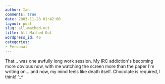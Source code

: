 ```yaml
---
author: Ian
comments: true
date: 2003-11-28 01:42:00
layout: post
slug: all-mathed-out
title: All Mathed Out
wordpress_id: 46
categories:
- Personal
---
```


That... was one awfully long work session.  My IRC addiction's becoming more obvious now, with me watching the screen more than the paper I'm writing on... and now, my mind feels like death itself.  Chocolate is required, I think! ^_^
